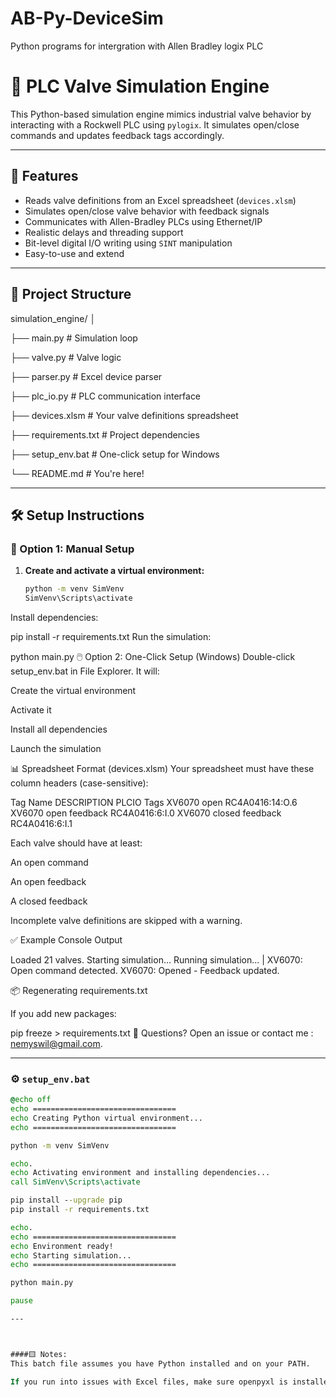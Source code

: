 # AB-Py-DeviceSim
Python programs for intergration with Allen Bradley logix PLC
# 🧪 PLC Valve Simulation Engine

This Python-based simulation engine mimics industrial valve behavior by interacting with a Rockwell PLC using `pylogix`. It simulates open/close commands and updates feedback tags accordingly.

---

## 🚀 Features

- Reads valve definitions from an Excel spreadsheet (`devices.xlsm`)
- Simulates open/close valve behavior with feedback signals
- Communicates with Allen-Bradley PLCs using Ethernet/IP
- Realistic delays and threading support
- Bit-level digital I/O writing using `SINT` manipulation
- Easy-to-use and extend

---

## 📁 Project Structure

simulation_engine/
│

├── main.py # Simulation loop

├── valve.py # Valve logic

├── parser.py # Excel device parser

├── plc_io.py # PLC communication interface

├── devices.xlsm # Your valve definitions spreadsheet

├── requirements.txt # Project dependencies

├── setup_env.bat # One-click setup for Windows

└── README.md # You're here!

---

## 🛠️ Setup Instructions

### 🧵 Option 1: Manual Setup

1. **Create and activate a virtual environment:**

   ```bash
   python -m venv SimVenv
   SimVenv\Scripts\activate
Install dependencies:

pip install -r requirements.txt
Run the simulation:

python main.py
🖱️ Option 2: One-Click Setup (Windows)
Double-click setup_env.bat in File Explorer. It will:

Create the virtual environment

Activate it

Install all dependencies

Launch the simulation

📊 Spreadsheet Format (devices.xlsm)
Your spreadsheet must have these column headers (case-sensitive):

Tag Name	DESCRIPTION	PLCIO Tags
XV6070	open	RC4A0416:14:O.6
XV6070	open feedback	RC4A0416:6:I.0
XV6070	closed feedback	RC4A0416:6:I.1

Each valve should have at least:

An open command

An open feedback

A closed feedback

Incomplete valve definitions are skipped with a warning.

✅ Example Console Output

Loaded 21 valves. Starting simulation...
Running simulation... |
XV6070: Open command detected.
XV6070: Opened - Feedback updated.

📦 Regenerating requirements.txt

If you add new packages:

pip freeze > requirements.txt
💬 Questions?
Open an issue or contact me : nemyswil@gmail.com.


---

### ⚙️ `setup_env.bat`

```bat
@echo off
echo ================================
echo Creating Python virtual environment...
echo ================================

python -m venv SimVenv

echo.
echo Activating environment and installing dependencies...
call SimVenv\Scripts\activate

pip install --upgrade pip
pip install -r requirements.txt

echo.
echo ================================
echo Environment ready!
echo Starting simulation...
echo ================================

python main.py

pause

---



####🟨 Notes:
This batch file assumes you have Python installed and on your PATH.

If you run into issues with Excel files, make sure openpyxl is installed and devices.xlsm is in the same directory.
